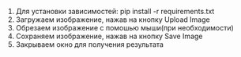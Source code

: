 1) Для установки зависимостей: pip install -r requirements.txt 
2) Загружаем изображение, нажав на кнопку Upload Image
3) Обрезаем изображение с помошью мыши(при необходимости)
4) Сохраняем изображение, нажав на кнопку Save Image
5) Закрываем окно для получения результата
